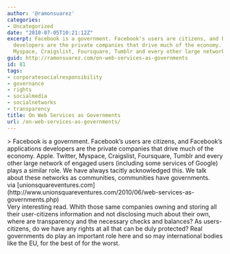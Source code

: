 ```yaml
---
author: '@ramonsuarez'
categories:
- Uncategorized
date: "2010-07-05T10:21:12Z"
excerpt: Facebook is a government. Facebook's users are citizens, and Facebook's applications
  developers are the private companies that drive much of the economy. Apple. Twitter,
  Myspace, Craigslist, Foursquare, Tumblr and every other large network of enga...
guid: http://ramonsuarez.com/on-web-services-as-governments
id: 81
tags:
- corporatesocialresponsibility
- governance
- rights
- socialmedia
- socialnetworks
- transparency
title: On Web Services as Governments
url: /on-web-services-as-governments/
---
```


<div class="posterous_bookmarklet_entry">> Facebook is a government. Facebook’s users are citizens, and Facebook’s applications developers are the private companies that drive much of the economy. Apple. Twitter, Myspace, Craigslist, Foursquare, Tumblr and every other large network of engaged users (including some services of Google) plays a similar role. We have always tacitly acknowledged this. We talk about these networks as communities, communities have governments.

<div class="posterous_quote_citation">via [unionsquareventures.com](http://www.unionsquareventures.com/2010/06/web-services-as-governments.php)</div>Very interesting read. Whith those same companies owning and storing all their user-citizens information and not disclosing much about their own, where are transparency and the necessary checks and balances? As users-citizens, do we have any rights at all that can be duly protected? Real governments do play an important role here and so may international bodies like the EU, for the best of for the worst.

</div>